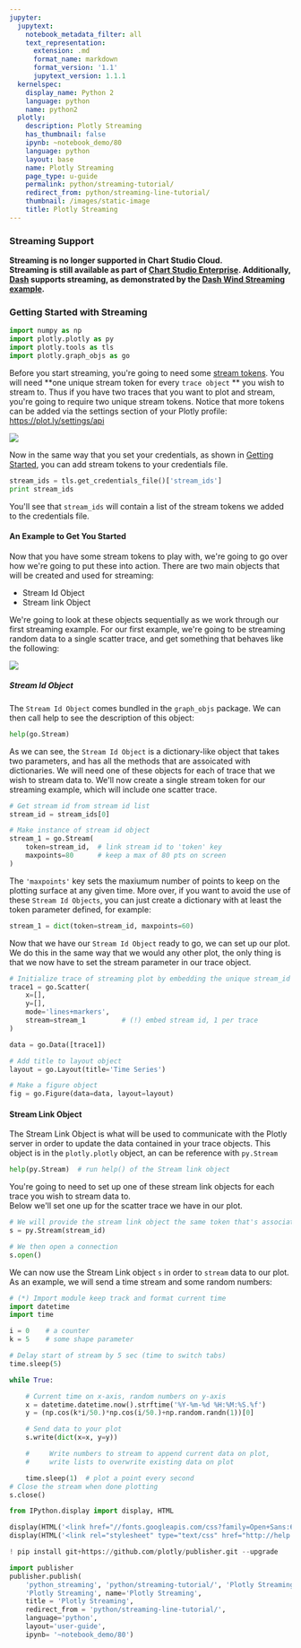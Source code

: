 ```yaml
---
jupyter:
  jupytext:
    notebook_metadata_filter: all
    text_representation:
      extension: .md
      format_name: markdown
      format_version: '1.1'
      jupytext_version: 1.1.1
  kernelspec:
    display_name: Python 2
    language: python
    name: python2
  plotly:
    description: Plotly Streaming
    has_thumbnail: false
    ipynb: ~notebook_demo/80
    language: python
    layout: base
    name: Plotly Streaming
    page_type: u-guide
    permalink: python/streaming-tutorial/
    redirect_from: python/streaming-line-tutorial/
    thumbnail: /images/static-image
    title: Plotly Streaming
---
```


### Streaming Support
**Streaming is no longer supported in Chart Studio Cloud.<br>Streaming is still available as part of [Chart Studio Enterprise](https://plot.ly/products/on-premise/). Additionally, [Dash](https://plot.ly/products/dash/) supports streaming, as demonstrated by the [Dash Wind Streaming example](https://github.com/plotly/dash-wind-streaming).**


### Getting Started with Streaming

```python
import numpy as np
import plotly.plotly as py
import plotly.tools as tls
import plotly.graph_objs as go
```

Before you start streaming, you're going to need some [stream tokens](https://plot.ly/settings/api). You will need **one unique stream token for every `trace object` ** you wish to stream to. Thus if you have two traces that you want to plot and stream, you're going to require two unique stream tokens. Notice that more tokens can be added via the settings section of your Plotly profile: https://plot.ly/settings/api


![](https://cloud.githubusercontent.com/assets/12302455/15023505/bb729d8c-11fe-11e6-87a6-332ff9dfad2d.png)


Now in the same way that you set your credentials, as shown in [Getting Started](https://plot.ly/python/getting-started/), you can add stream tokens to your credentials file.

```python
stream_ids = tls.get_credentials_file()['stream_ids']
print stream_ids
```

You'll see that `stream_ids` will contain a list of the stream tokens we added to the credentials file.


#### An Example to Get You Started


Now that you have some stream tokens to play with, we're going to go over how we're going to put these into action.
There are two main objects that will be created and used for streaming:
- Stream Id Object
- Stream link Object

We're going to look at these objects sequentially as we work through our first streaming example. For our first example, we're going to be streaming random data to a single scatter trace, and get something that behaves like the following:

![](https://cloud.githubusercontent.com/assets/12302455/14826664/e7d59c56-0bac-11e6-953e-e215410f3f03.png)


##### Stream Id Object


The `Stream Id Object` comes bundled in the `graph_objs` package. We can then call help to see the description of this object:

```python
help(go.Stream)
```

As we can see, the `Stream Id Object` is a dictionary-like object that takes two parameters, and has all the methods that are assoicated with dictionaries.
We will need one of these objects for each of trace that we wish to stream data to.
We'll now create a single stream token for our streaming example, which will include one scatter trace.

```python
# Get stream id from stream id list
stream_id = stream_ids[0]

# Make instance of stream id object
stream_1 = go.Stream(
    token=stream_id,  # link stream id to 'token' key
    maxpoints=80      # keep a max of 80 pts on screen
)
```

The `'maxpoints'` key sets the maxiumum number of points to keep on the plotting surface at any given time.
More over, if you want to avoid the use of these `Stream Id Objects`, you can just create a dictionary with at least the token parameter defined, for example:

```python
stream_1 = dict(token=stream_id, maxpoints=60)
```

Now that we have our `Stream Id Object` ready to go, we can set up our plot. We do this in the same way that we would any other plot, the only thing is that we now have to set the stream parameter in our trace object.

```python
# Initialize trace of streaming plot by embedding the unique stream_id
trace1 = go.Scatter(
    x=[],
    y=[],
    mode='lines+markers',
    stream=stream_1         # (!) embed stream id, 1 per trace
)

data = go.Data([trace1])

# Add title to layout object
layout = go.Layout(title='Time Series')

# Make a figure object
fig = go.Figure(data=data, layout=layout)
```

#### Stream Link Object


The Stream Link Object is what will be used to communicate with the Plotly server in order to update the data contained in your trace objects. This object is in the `plotly.plotly` object, an can be reference with `py.Stream`

```python
help(py.Stream)  # run help() of the Stream link object
```

You're going to need to set up one of these stream link objects for each trace you wish to stream data to.
<br>Below we'll set one up for the scatter trace we have in our plot.

```python
# We will provide the stream link object the same token that's associated with the trace we wish to stream to
s = py.Stream(stream_id)

# We then open a connection
s.open()
```

We can now use the Stream Link object `s` in order to `stream` data to our plot.
<br>As an example, we will send a time stream and some random numbers:

```python
# (*) Import module keep track and format current time
import datetime
import time

i = 0    # a counter
k = 5    # some shape parameter

# Delay start of stream by 5 sec (time to switch tabs)
time.sleep(5)

while True:

    # Current time on x-axis, random numbers on y-axis
    x = datetime.datetime.now().strftime('%Y-%m-%d %H:%M:%S.%f')
    y = (np.cos(k*i/50.)*np.cos(i/50.)+np.random.randn(1))[0]

    # Send data to your plot
    s.write(dict(x=x, y=y))

    #     Write numbers to stream to append current data on plot,
    #     write lists to overwrite existing data on plot

    time.sleep(1)  # plot a point every second
# Close the stream when done plotting
s.close()
```

```python
from IPython.display import display, HTML

display(HTML('<link href="//fonts.googleapis.com/css?family=Open+Sans:600,400,300,200|Inconsolata|Ubuntu+Mono:400,700" rel="stylesheet" type="text/css" />'))
display(HTML('<link rel="stylesheet" type="text/css" href="http://help.plot.ly/documentation/all_static/css/ipython-notebook-custom.css">'))

! pip install git+https://github.com/plotly/publisher.git --upgrade

import publisher
publisher.publish(
    'python_streaming', 'python/streaming-tutorial/', 'Plotly Streaming',
    'Plotly Streaming', name='Plotly Streaming',
    title = 'Plotly Streaming',
    redirect_from = 'python/streaming-line-tutorial/',
    language='python',
    layout='user-guide',
    ipynb= '~notebook_demo/80')
```

```python

```

